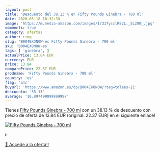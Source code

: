 ```yaml
---
layout: post
title: 'Descuento del 38.13 % en Fifty Pounds Ginebra - 700 ml'
date: 2020-05-18 18:32:38
image: 'https://m.media-amazon.com/images/I/317ysclR8zL._SL200_.jpg'
comments: true
category: ofertas
author: ring
slug: 'B004EXON0W-es Fifty Pounds Ginebra - 700 ml'
sku: 'B004EXON0W-es'
tags: [ 'ginebra', ]
actualPrice: 13.84 EUR
currency: EUR
price: 13.84
comparePrice: 22.37 EUR
prodname: 'Fifty Pounds Ginebra - 700 ml'
country: 'es'
flag: '🇪🇸'
buyurl: 'https://www.amazon.es/dp/B004EXON0W/?tag=tolees-21'
descuento: '38.13'
average: '16.897499999999997'
---
```


Tienes [Fifty Pounds Ginebra - 700 ml](https://www.amazon.es/dp/B004EXON0W/?tag=tolees-21) con un 38.13 % de descuento con precio de oferta de 13.84 EUR (original: 22.37 EUR) en el siguiente enlace!

[![Fifty Pounds Ginebra - 700 ml](https://m.media-amazon.com/images/I/317ysclR8zL._SL200_.jpg)](https://www.amazon.es/dp/B004EXON0W/?tag=tolees-21)

ℹ️:


[🛒 Accede a la oferta!!](https://www.amazon.es/dp/B004EXON0W/?tag=tolees-21)
